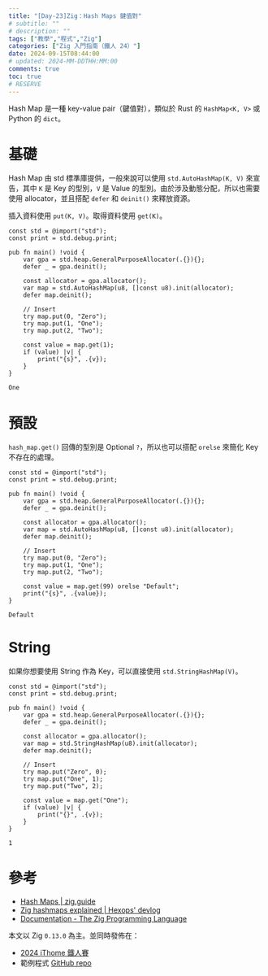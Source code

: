 ```yaml
---
title: "[Day-23]Zig：Hash Maps 鍵值對"
# subtitle: ""
# description: ""
tags: ["教學","程式","Zig"]
categories: ["Zig 入門指南（鐵人 24）"]
date: 2024-09-15T08:44:00
# updated: 2024-MM-DDTHH:MM:00
comments: true
toc: true
# RESERVE
---
```


Hash Map 是一種 key-value pair（鍵值對），類似於 Rust 的 `HashMap<K, V>` 或 Python 的 `dict`。

<!-- more -->

# 基礎

Hash Map 由 std 標準庫提供，一般來說可以使用 `std.AutoHashMap(K, V)` 來宣告，其中 `K` 是 Key 的型別，`V` 是 Value 的型別。由於涉及動態分配，所以也需要使用 allocator，並且搭配 `defer` 和 `deinit()` 來釋放資源。

插入資料使用 `put(K, V)`。取得資料使用 `get(K)`。

```zig
const std = @import("std");
const print = std.debug.print;

pub fn main() !void {
    var gpa = std.heap.GeneralPurposeAllocator(.{}){};
    defer _ = gpa.deinit();

    const allocator = gpa.allocator();
    var map = std.AutoHashMap(u8, []const u8).init(allocator);
    defer map.deinit();

    // Insert
    try map.put(0, "Zero");
    try map.put(1, "One");
    try map.put(2, "Two");

    const value = map.get(1);
    if (value) |v| {
        print("{s}", .{v});
    }
}
```

```bash
One
```

# 預設

`hash_map.get()` 回傳的型別是 Optional `?`，所以也可以搭配 `orelse` 來簡化 Key 不存在的處理。

```zig
const std = @import("std");
const print = std.debug.print;

pub fn main() !void {
    var gpa = std.heap.GeneralPurposeAllocator(.{}){};
    defer _ = gpa.deinit();

    const allocator = gpa.allocator();
    var map = std.AutoHashMap(u8, []const u8).init(allocator);
    defer map.deinit();

    // Insert
    try map.put(0, "Zero");
    try map.put(1, "One");
    try map.put(2, "Two");

    const value = map.get(99) orelse "Default";
    print("{s}", .{value});
}
```

```bash
Default
```

# String

如果你想要使用 String 作為 Key，可以直接使用 `std.StringHashMap(V)`。

```zig
const std = @import("std");
const print = std.debug.print;

pub fn main() !void {
    var gpa = std.heap.GeneralPurposeAllocator(.{}){};
    defer _ = gpa.deinit();

    const allocator = gpa.allocator();
    var map = std.StringHashMap(u8).init(allocator);
    defer map.deinit();

    // Insert
    try map.put("Zero", 0);
    try map.put("One", 1);
    try map.put("Two", 2);

    const value = map.get("One");
    if (value) |v| {
        print("{}", .{v});
    }
}
```

```bash
1
```

# 參考

- [Hash Maps | zig.guide](https://zig.guide/standard-library/hashmaps)
- [Zig hashmaps explained | Hexops' devlog](https://devlog.hexops.com/2022/zig-hashmaps-explained/)
- [Documentation - The Zig Programming Language](https://ziglang.org/documentation/0.13.0/#toc-Zig-Standard-Library)

本文以 Zig `0.13.0` 為主。並同時發佈在：

- [2024 iThome 鐵人賽](https://ithelp.ithome.com.tw/articles/10350822)
- 範例程式 [GitHub repo](https://github.com/ziteh/zig-learn-it24/tree/main/hash_map)
